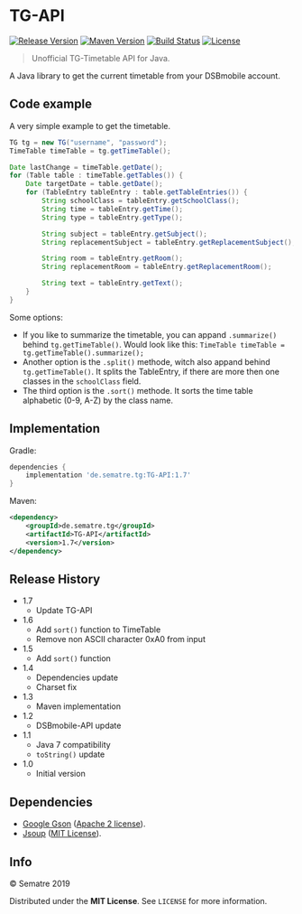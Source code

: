 # TG-API
[![Release Version][release-image]][release-url]
[![Maven Version][maven-image]][maven-url]
[![Build Status][travis-image]][travis-url]
[![License][license-image]][license-url]
> Unofficial TG-Timetable API for Java.


A Java library to get the current timetable from your DSBmobile account.

## Code example
A very simple example to get the timetable.

```java
TG tg = new TG("username", "password");
TimeTable timeTable = tg.getTimeTable();

Date lastChange = timeTable.getDate();
for (Table table : timeTable.getTables()) {
	Date targetDate = table.getDate();
	for (TableEntry tableEntry : table.getTableEntries()) {
		String schoolClass = tableEntry.getSchoolClass();
		String time = tableEntry.getTime();
		String type = tableEntry.getType();

		String subject = tableEntry.getSubject();
		String replacementSubject = tableEntry.getReplacementSubject();

		String room = tableEntry.getRoom();
		String replacementRoom = tableEntry.getReplacementRoom();

		String text = tableEntry.getText();
	}
}
```

Some options:
 - If you like to summarize the timetable,  you can appand ``.summarize()`` behind ``tg.getTimeTable()``. Would look like this:
``TimeTable timeTable = tg.getTimeTable().summarize();``
 - Another option is the ``.split()`` methode, witch also appand behind ``tg.getTimeTable()``. It splits the TableEntry, if there are more then one classes in the ``schoolClass`` field.
 - The third option is the ``.sort()`` methode. It sorts the time table alphabetic (0-9, A-Z) by the class name.

## Implementation
Gradle:
```gradle
dependencies {
	implementation 'de.sematre.tg:TG-API:1.7'
}
```

Maven:
```xml
<dependency>
	<groupId>de.sematre.tg</groupId>
	<artifactId>TG-API</artifactId>
	<version>1.7</version>
</dependency>
```

## Release History
* 1.7
	* Update TG-API
* 1.6
	* Add ``sort()`` function to TimeTable
	* Remove non ASCII character 0xA0 from input
* 1.5
	* Add ``sort()`` function
* 1.4
	* Dependencies update
	* Charset fix
* 1.3
	* Maven implementation
* 1.2
    * DSBmobile-API update
* 1.1
    * Java 7 compatibility
	* ``toString()`` update
* 1.0
    * Initial version

## Dependencies
- [Google Gson](https://github.com/google/gson) ([Apache 2 license](https://github.com/google/gson/blob/master/LICENSE)).
- [Jsoup](https://jsoup.org/) ([MIT License](https://jsoup.org/license)).

## Info
© Sematre 2019

Distributed under the **MIT License**. See ``LICENSE`` for more information.

[release-image]: https://img.shields.io/github/release/Sematre/TG-API.svg?style=flat-square
[release-url]: https://github.com/Sematre/TG-API/releases/latest

[maven-image]: https://img.shields.io/maven-central/v/de.sematre.tg/TG-API.svg?style=flat-square
[maven-url]: https://search.maven.org/artifact/de.sematre.tg/TG-API/

[travis-image]: https://img.shields.io/travis/com/Sematre/TG-API.svg?style=flat-square
[travis-url]: https://travis-ci.com/Sematre/TG-API

[license-image]: https://img.shields.io/github/license/Sematre/TG-API.svg?style=flat-square
[license-url]: https://github.com/Sematre/TG-API/blob/master/LICENSE